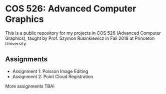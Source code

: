 # COS 526: Advanced Computer Graphics

This is a public repository for my projects in COS 526 (Advanced Computer Graphics), taught by Prof. Szymon Rusinkiewicz in Fall 2018 at Princeton University.

## Assignments
* Assignment 1: Poisson Image Editing
* Assignment 2: Point Cloud Registration

More assignments TBA!
